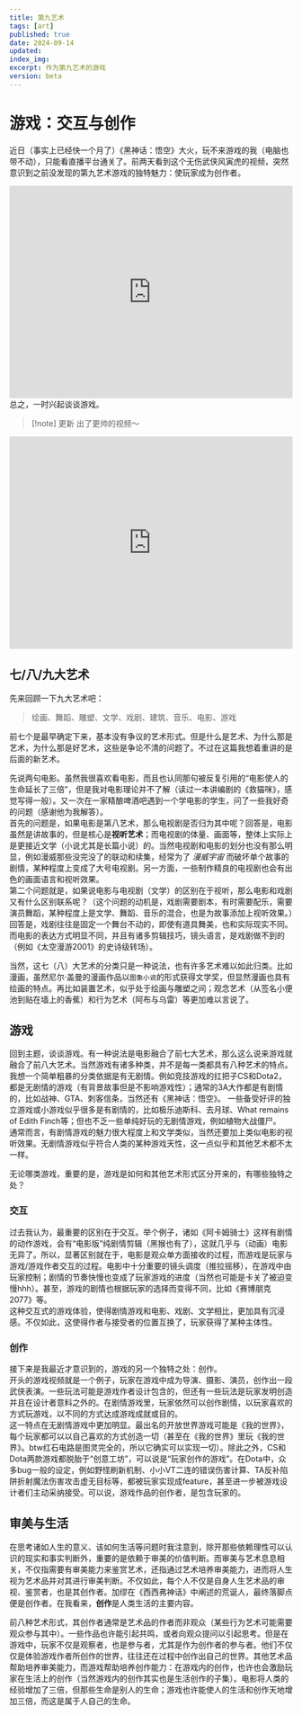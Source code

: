 ```yaml
---
title: 第九艺术
tags: [art]
published: true
date: 2024-09-14
updated:
index_img:
excerpt: 作为第九艺术的游戏
version: beta
---
```


# 游戏：交互与创作

近日（事实上已经快一个月了）《黑神话：悟空》大火，玩不来游戏的我（电脑也带不动），只能看直播平台通关了。前两天看到这个无伤武侠风寅虎的视频，突然意识到之前没发现的第九艺术游戏的独特魅力：使玩家成为创作者。

<div style="position: relative; width: 100%; height: 0; padding-bottom: 75%;"><iframe src="https://player.bilibili.com/player.html?isOutside=true&aid=113054209540612&bvid=BV1ijn9eWE2k&cid=25666849975&p=1&autoplay=0" scrolling="no" border="0" frameborder="no" framespacing="0" allowfullscreen="true" style="position: absolute; width: 100%; height: 100%; left: 0; top: 0;"> </iframe></div>
总之，一时兴起谈谈游戏。

> [!note] 更新
> 出了更帅的视频～

<div style="position: relative; width: 100%; height: 0; padding-bottom: 75%;"><iframe src="https://player.bilibili.com/player.html?isOutside=true&aid=113312427675283&bvid=BV1ZKmFYREqs&cid=26306546071&p=1&autoplay=0" scrolling="no" border="0" frameborder="no" framespacing="0" allowfullscreen="true" style="position: absolute; width: 100%; height: 100%; left: 0; top: 0;"> </iframe></div>

## 七/八/九大艺术

先来回顾一下九大艺术吧：

> 绘画、舞蹈、雕塑、文学、戏剧、建筑、音乐、电影、游戏

前七个是最早确定下来，基本没有争议的艺术形式。但是什么是艺术、为什么那是艺术，为什么那是好艺术，这些是争论不清的问题了。不过在这篇我想着重讲的是后面的新艺术。

先说两句电影。虽然我很喜欢看电影，而且也认同那句被反复引用的“电影使人的生命延长了三倍”，但是我对电影理论并不了解（读过一本讲编剧的《救猫咪》，感觉写得一般）。又一次在一家精酿啤酒吧遇到一个学电影的学生，问了一些我好奇的问题（感谢他为我解答）。  
首先的问题是，如果电影是第八艺术，那么电视剧是否归为其中呢？回答是，电影虽然是讲故事的，但是核心是**视听艺术**；而电视剧的体量、画面等，整体上实际上是更接近文学（小说尤其是长篇小说）的。当然电视剧和电影的划分也没有那么明显，例如漫威那些没完没了的联动和续集，经常为了 _漫威宇宙_ 而破坏单个故事的剧情，某种程度上变成了大号电视剧。另一方面，一些制作精良的电视剧也会有出色的画面语言和视听效果。  
第二个问题就是，如果说电影与电视剧（文学）的区别在于视听，那么电影和戏剧又有什么区别联系呢？（这个问题的动机是，戏剧需要剧本，有时需要配乐，需要演员舞蹈，某种程度上是文学、舞蹈、音乐的混合，也是为故事添加上视听效果。）回答是，戏剧往往是固定一个舞台不动的，即使有道具舞美，也和实际现实不同。而电影的表达方式明显不同，并且有诸多剪辑技巧，镜头语言，是戏剧做不到的（例如《太空漫游2001》的史诗级转场）。

当然，这七（八）大艺术的分类只是一种说法，也有许多艺术难以如此归类。比如漫画，虽然尼尔·盖曼的漫画作品以`图象小说`的形式获得文学奖，但显然漫画也具有绘画的特点。再比如装置艺术，似乎处于绘画与雕塑之间；观念艺术（从签名小便池到贴在墙上的香蕉）和行为艺术（阿布与乌雷）等更加难以言说了。

## 游戏

回到主题，谈谈游戏。有一种说法是电影融合了前七大艺术，那么这么说来游戏就融合了前八大艺术。当然游戏有诸多种类，并不是每一类都具有八种艺术的特点。  
我想一个简单粗暴的分类依据是有无剧情。例如竞技游戏的扛把子CS和Dota2，都是无剧情的游戏（有背景故事但是不影响游戏性）；通常的3A大作都是有剧情的，比如战神、GTA、刺客信条，当然还有《黑神话：悟空》。 一些备受好评的独立游戏或小游戏似乎很多是有剧情的，比如极乐迪斯科、去月球、What remains of Edith Finch等；但也不乏一些单纯好玩的无剧情游戏，例如植物大战僵尸。  
通常而言，有剧情游戏的魅力很大程度上和文学类似，当然还要加上类似电影的视听效果。无剧情游戏似乎符合人类的某种游戏天性，这一点似乎和其他艺术都不太一样。

无论哪类游戏，重要的是，游戏是如何和其他艺术形式区分开来的，有哪些独特之处？

### 交互

过去我认为，最重要的区别在于交互。举个例子，诸如《阿卡姆骑士》这样有剧情的动作游戏，会有“电影版”纯剧情剪辑（黑猴也有了），这就几乎与（动画）电影无异了。所以，显著区别就在于，电影是观众单方面接收的过程，而游戏是玩家与游戏/游戏作者交互的过程。电影中十分重要的镜头调度（推拉摇移），在游戏中由玩家控制；剧情的节奏快慢也变成了玩家游戏的进度（当然也可能是卡关了被迫变慢hhh）。甚至，游戏的剧情也根据玩家的选择而变得不同，比如《赛博朋克2077》等。  
这种交互式的游戏体验，使得剧情游戏和电影、戏剧、文学相比，更加具有沉浸感。不仅如此，这使得作者与接受者的位置互换了，玩家获得了某种主体性。

### 创作

接下来是我最近才意识到的，游戏的另一个独特之处：创作。  
开头的游戏视频就是一个例子，玩家在游戏中成为导演、摄影、演员，创作出一段武侠表演。一些玩法可能是游戏作者设计包含的，但还有一些玩法是玩家发明创造并且在设计者意料之外的。在剧情游戏里，玩家依然可以创作剧情，以玩家喜欢的方式玩游戏，以不同的方式达成游戏成就或目的。  
这一特点在无剧情游戏中更加明显。最出名的开放世界游戏可能是《我的世界》，每个玩家都可以以自己喜欢的方式创造一切（甚至在《我的世界》里玩《我的世界》。btw红石电路是图灵完全的，所以它确实可以实现一切）。除此之外，CS和Dota两款游戏都脱胎于“创意工坊”，可以说是“玩家创作的游戏”。在Dota中，众多bug一般的设定，例如野怪刷新机制、小小VT二连的错误伤害计算、TA反补陷阱折射魔法伤害攻击虚无目标等，都被玩家实现成feature，甚至进一步被游戏设计者们主动采纳接受。可以说，游戏作品的创作者，是包含玩家的。

## 审美与生活

在思考诸如人生的意义、该如何生活等问题时我注意到，除开那些依赖理性可以认识的现实和事实判断外，重要的是依赖于审美的价值判断。而审美与艺术息息相关，不仅指需要有审美能力来鉴赏艺术，还指通过艺术培养审美能力，进而将人生视为艺术品并对其进行审美判断。不仅如此，每个人不仅是自身人生艺术品的审视、鉴赏者，也是其创作者。加缪在《西西弗神话》中阐述的荒诞人，最终落脚点便是创作者。在我看来，**创作**是人类生活的主要内容。

前八种艺术形式，其创作者通常是艺术品的作者而非观众（某些行为艺术可能需要观众参与其中）。一些作品也许能引起共鸣，或者向观众提问以引起思考。但是在游戏中，玩家不仅是观察者，也是参与者，尤其是作为创作者的参与者。他们不仅仅是体验游戏作者所创作的世界，往往还在过程中创作出自己的世界。其他艺术品帮助培养审美能力，而游戏帮助培养创作能力：在游戏内的创作，也许也会激励玩家在生活上的创作（当然游戏内的创作其实也是生活创作的子集）。电影将人类的经验增加了三倍，但那些生命是别人的生命；游戏也许能使人的生活和创作天地增加三倍，而这是属于人自己的生命。
